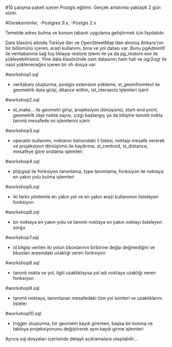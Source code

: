 #10 çalışma paketi içeren Postgis eğitimi.
Gerçek anlatımla yaklaşık 2 gün sürer.

#Gereksinimler,
-Postgres 9.x,
-Postgis 2.x

Temelde adres bulma ve konum tabanlı uygulama geliştirmek için faydalıdır.

Data klasörü altında Türkiye iller ve OpenStreetMap'den alınmış Ankara'nın bir bölümünü içeren, arazi kullanımı, bina ve yol datası var.
Bunu pgAdminIII ile veritabanına sağ tuş tıklayıp restore işlemi ile ya da pg_restore.exe ile yükleyebilirsiniz.
Yine data klasöründe osm datasının ham hali ve ogr2ogr ile nasıl yükleneceğini içeren bir sh dosya var.

#workshop1.sql
- veritabanı oluşturma, postgis extension yükleme, st_geomfromtext ile geometrik data girişi, ditance within, ist_ntersects işlemleri içerir

#workshop2.sql
- st_make... ile geometri girişi, projeksiyon dönüşümü, start-end point, geometrik obje nokta sayısı, çizgi başlangıç ya da bitişine tanımlı nokta tanımlı mesafede mi işlemlerini içerir

#workshop3.sql
- operatör kullanımı, noktanın batısındaki il listesi, noktayı mesafe vererek ve projeksiyon dönüşümü ile kaydırma, st_centroid, st_distance, mesafeye göre sıralama işlemleri

#workshop4.sql
- pl/pgsql ile fonksiyon tanımlama, type tanımlama, fonksiyon ile noktaya en yakın yolu bulma işlemleri

#workshop5.sql
- iki farklı yöntemle en yakın yol ve en yakın arazi kullanımını listeleyen fonksiyon

#workshop6.sql
- bir noktaya en yakın yolu ve tanımlı noktaya en yakın noktayı listeleyen sorgu

#workshop7.sql
- id bilgisi verilen iki yolun bboxlarının birbirine değip değmediğini ve bboxları arasındaki uzaklığı veren fonksiyon

#workshop8.sql
- tanımlı nokta ve yol, ilgili uzaklıktaysa yol adı  noktaya uzaklığı veren fonksiyon

#workshop9.sql
- tanımlı noktaya, tanımlanan mesafedeki tüm yol isimleri ve uzaklıklarını listeler

#workshop10.sql
- trigger oluşturma, bir geometri kaydı girerken, başka bir kolona ve tabloya projeksiyonunu değiştirerek aynı kaydı girme işlemleri

Ayrıca sql dosyaları içerisinde detaylı açıklamalara ulaşılabilir...
